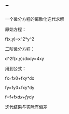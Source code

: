 # -
一个微分方程的离散化迭代求解


原始方程：

f(x,y)=x^2*y^2

二阶微分方程：

d^2f(x,y)/dxdy=4xy

用到公式：

fx=fx0+fxy*dx

fy=fy0+fxy*dy

f=f+fx*dx+fy*dy


迭代结果与实际有偏差
